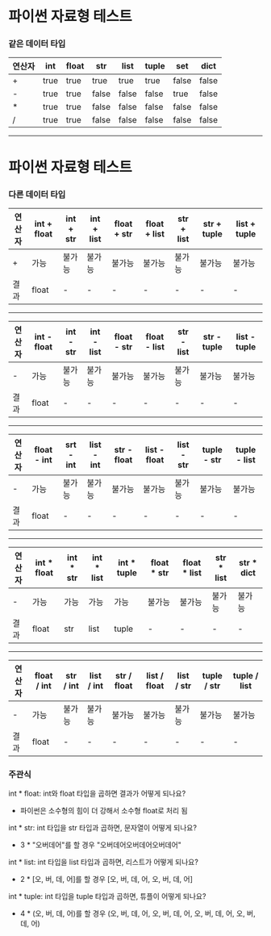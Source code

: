 # 파이썬 자료형 테스트
### 같은 데이터 타입

연산자|int|float|str|list|tuple|set|dict
---|---|---|---|---|---|---|---|
+|true|true|true|true|true|false|false
-|true|true|false|false|false|true|false
*|true|true|false|false|false|false|false
/|true|true|false|false|false|false|false

-------------------------------------------------------------------------------------------------------------------------
# 파이썬 자료형 테스트
### 다른 데이터 타입

| 연산자 | int + float | int + str | int + list | float + str | float + list | str + list | str + tuple | list + tuple |
|--------|-------------|-----------|------------|-------------|--------------|------------|-------------|--------------|
| +      | 가능        | 불가능    | 불가능     | 불가능      | 불가능       | 불가능     | 불가능      | 불가능       |
| 결과   | float       | -         | -          | -           | -            | -          | -           | -            |

--------------------------------------------------------------------------------------------------------------------------

| 연산자 | int - float | int - str | int - list | float - str | float - list | str - list | str - tuple | list - tuple |
|--------|-------------|-----------|------------|-------------|--------------|------------|-------------|--------------|
| -      | 가능        | 불가능    | 불가능     | 불가능      | 불가능       | 불가능     | 불가능      | 불가능       |
| 결과   | float       | -         | -          | -           | -            | -          | -           | -            |

--------------------------------------------------------------------------------------------------------------------------

| 연산자 | float - int | srt - int | list - int | str - float | list - float | list - str | tuple - str | tuple - list |
|--------|-------------|-----------|------------|-------------|--------------|------------|-------------|--------------|
| -      | 가능        | 불가능    | 불가능     | 불가능      | 불가능       | 불가능     | 불가능      | 불가능       |
| 결과   | float       | -         | -          | -           | -            | -          | -           | -            |

------------------------------------------------------------------------------------------------------------------------

| 연산자 | int * float | int * str | int * list | int * tuple | float * str | float * list | str * list | str * dict |
|--------|-------------|-----------|------------|-------------|-------------|--------------|------------|------------|
| -      | 가능        | 가능      | 가능       | 가능        | 불가능      | 불가능       | 불가능     | 불가능     |
| 결과   | float       | str       | list       | tuple       | -           | -            | -          | -          |

----------------------------------------------------------------------------------------------------------------------

| 연산자 | float / int | str / int | list / int | str / float | list / float | list / str | tuple / str | tuple / list |
|--------|-------------|-----------|------------|-------------|--------------|------------|-------------|--------------|
| -      | 가능        | 불가능    | 불가능     | 불가능      | 불가능       | 불가능     | 불가능      | 불가능       |
| 결과   | float       | -         | -          | -           | -            | -          | -           | -            |

### 주관식

int * float: int와 float 타입을 곱하면 결과가 어떻게 되나요?
* 파이썬은 소수형의 힘이 더 강해서 소수형 float로 처리 됨

int * str: int 타입을 str 타입과 곱하면, 문자열이 어떻게 되나요? 
* 3 * "오버데어"를 할 경우 "오버데어오버데어오버데어"

int * list: int 타입을 list 타입과 곱하면, 리스트가 어떻게 되나요?
* 2 * [오, 버, 데, 어]를 할 경우 [오, 버, 데, 어, 오, 버, 데, 어] 

int * tuple: int 타입을 tuple 타입과 곱하면, 튜플이 어떻게 되나요?
* 4 * (오, 버, 데, 어)를 할 경우 (오, 버, 데, 어, 오, 버, 데, 어, 오, 버, 데, 어, 오, 버, 데, 어)